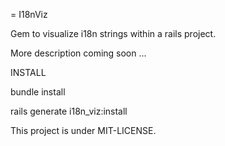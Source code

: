 = I18nViz

Gem to visualize i18n strings within a rails project.

More description coming soon ...


INSTALL

bundle install

rails generate i18n_viz:install



This project is under MIT-LICENSE.
